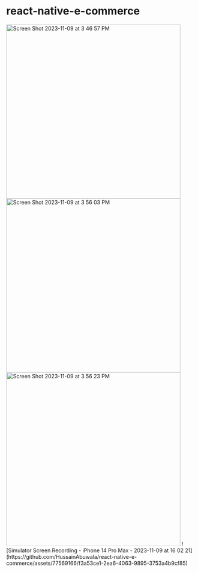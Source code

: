 # react-native-e-commerce

<img width="464" alt="Screen Shot 2023-11-09 at 3 46 57 PM" src="https://github.com/HussainAbuwala/react-native-e-commerce/assets/77569166/8339c22a-b7ab-4ed6-abe8-5f4d53126f97">
<img width="464" alt="Screen Shot 2023-11-09 at 3 56 03 PM" src="https://github.com/HussainAbuwala/react-native-e-commerce/assets/77569166/2db15c67-fc08-4243-b18b-6633e4a81995">
<img width="464" alt="Screen Shot 2023-11-09 at 3 56 23 PM" src="https://github.com/HussainAbuwala/react-native-e-commerce/assets/77569166/01c5a6ac-bc59-406d-b11d-54728f3063bd">
![Simulator Screen Recording - iPhone 14 Pro Max - 2023-11-09 at 16 02 21](https://github.com/HussainAbuwala/react-native-e-commerce/assets/77569166/f3a53ce1-2ea6-4063-9895-3753a4b9cf85)
